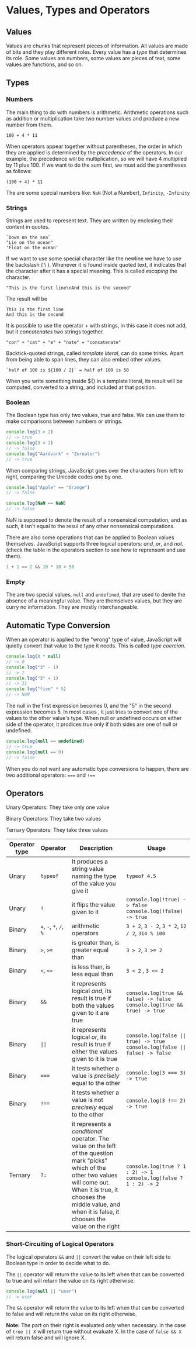 # Values, Types and Operators

## Values

Values are chunks that represent pieces of information. All values are made of bits and they play different roles. Every value has a *type* that determines its role. Some values are numbers, some values are pieces of text, some values are functions, and so on.

## Types

### Numbers

The main thing to do with numbers is arithmetic. Arithmetic operations such as addition or multiplication take two number values and produce a new number from them.

`100 + 4 * 11`

When operators appear together without parentheses, the order in which they are applied is determined by the *precedence* of the operators. In our example, the precedence will be multiplication, so we will have 4 multiplied by 11 plus 100. If we want to do the sum first, we must add the parentheses as follows:

`(100 + 4) * 11`

The are some special numbers like:
`NaN` (Not a Number), `Infinity`, `-Infinity`

### Strings

Strings are used to represent text. They are written by enclosing their content in quotes.

```text
`Down on the sea`
"Lie on the ocean"
'Float on the ocean'
```

If we want to use some special character like the newline we have to use the backslash ( \ ). Whenever it is found inside quoted text, it indicates that the character after it has a special meaning. This is called *escaping* the character.

```text
"This is the first line\nAnd this is the second"
```

The result will be

```text
This is the first line
And this is the second
```

It is possible to use the operator + with strings, in this case it does not add, but it *concatenates* two strings together.

```text
"con" + "cat" + "e" + "nate" = "concatenate"
```

Backtick-quoted strings, called *template literal*, can do some trinks. Apart from being able to span lines, they can also embed other values.

```text
`half of 100 is ${100 / 2}` = half of 100 is 50
```

When you write something inside ${} in a template literal, its result will be computed, converted to a string, and included at that position.

### Boolean

The Boolean type has only two values, true and false. We can use them to make comparisons between numbers or strings.

```javascript
console.log(3 > 2)
// -> true
console.log(3 < 2)
// -> false
console.log("Aardvark" < "Zoroater")
// -> true
```

When comparing strings, JavaScript goes over the characters from left to right, comparing the Unicode codes one by one.

```javascript
console.log("Apple" == "Orange")
// -> false
```

```javascript
console.log(NaN == NaN)
// -> false
```

NaN is supposed to denote the result of a nonsensical computation, and as such, it isn't equal to the resul of any other nonsensical computations.

There are also some operations that can be applied to Boolean values themselves. JavaScript supports three logical operators: *and, or*, and *not*. (check the table in the operators section to see how to reprensent and use them).

```javascript
1 + 1 == 2 && 10 * 10 > 50
```

### Empty

The are two special values, `null` and `undefined`, that are used to denite the absence of a meaningful value. They are themselves values, but they are curry no information. They are mostly interchangeable.

## Automatic Type Conversion

When an operator is applied to the "wrong" type of value, JavaScript will quietly convert that value to the type it needs. This is called *type coercion*.

```javascript
console.log(8 * null)
// -> 0
console.log("3" - 1)
// -> 2
console.log("3" + 1)
// -> 31
console.log("five" * 5)
// -> NaN
```

The null in the first expression becomes 0, and the "5" in the second expression becomes 5. In most cases , it just tries to convert one of the values to the other value's type. When null or undefined occurs on either side of the operator, it prodices true only if both sides are one of null or undefined.

```javascript
console.log(null == undefined)
// -> true
console.log(null == 0)
// -> false
```

When you do not want any automatic type conversions to happen, there are two additional operators: `===` and `!==`

## Operators

Unary Operators: They take only one value

Binary Operators: They take two values

Ternary Operators: They take three values

| Operator type | Operator                | Description                                                                                                                                                                                                                                   | Usage                                                                         |
| ------------- | ----------------------- | --------------------------------------------------------------------------------------------------------------------------------------------------------------------------------------------------------------------------------------------- | ----------------------------------------------------------------------------- |
| Unary         | `typeof`                | It produces a string value naming the type of the value you give it                                                                                                                                                                           | `typeof 4.5`                                                                  |
| Unary         | `!`                     | it flips the value given to it                                                                                                                                                                                                                | `console.log(!true) -> false console.log(!false) -> true`                     |
| Binary        | `+`, `-`, `*`, `/`, `%` | arithmetic operators                                                                                                                                                                                                                          | `3 + 2`, `3 - 2`, `3 * 2`, `12 / 2`, `314 % 100`                              |
| Binary        | `>`, `>=`               | is greater than, is greater equal than                                                                                                                                                                                                        | `3 > 2`, `3 >= 2`                                                             |
| Binary        | `<`, `<=`               | is less than, is less equal than                                                                                                                                                                                                              | `3 < 2` , `3 <= 2`                                                            |
| Binary        | `&&`                    | it represents logical *and*, its result is true if both the values given to it are true                                                                                                                                                       | `console.log(true && false) -> false console.log(true && true) -> true`       |
| Binary        | `\|\|`                  | it represents logical *or*, its result is true if either the values given to it is true                                                                                                                                                       | `console.log(false \|\| true) -> true console.log(false \|\| false) -> false` |
| Binary        | `===`                   | it tests whether a value is *precisely* equal to the other                                                                                                                                                                                    | `console.log(3 === 3) -> true`                                                |
| Binary        | `!==`                   | it tests whether a value is not *precisely* equal to the other                                                                                                                                                                                | `console.log(3 !== 2) -> true`                                                |
| Ternary       | `?:`                    | it represents a *conditional* operator. The value on the left of the question mark "picks" which of the other two values will come out. When it is true, it chooses the middle value, and when it is false, it chooses the value on the right | `console.log(true ? 1 : 2) -> 1 console.log(false ? 1 : 2) -> 2`              |

### Short-Circuiting of Logical Operators

The logical operators `&&` and `||` convert the value on their left side to Boolean type in order to decide what to do. 

The `||` operator will return the value to its left when that can be converted to true and will return the value on its right otherwise.

```javascript
console.log(null || "user")
// -> user
```

The `&&` operator will return the value to its left when that can be converted to false and will return the value on its right otherwise.

**Note:** The part on their right is evaluated *only* when necessary. In the case of `true || X` will return true without evaluate X. In the case of `false && X` will return false and will ignore X.
